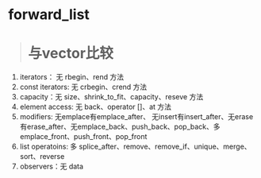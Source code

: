 # forward_list

># 与vector比较
1. iterators： 无 rbegin、rend 方法
2. const iterators: 无 crbegin、crend 方法
3. capacity：无 size、shrink_to_fit、capacity、reseve 方法
4. element access: 无 back、operator []、at 方法
5. modifiers: 无emplace有emplace_after、 无insert有insert_after、无erase有erase_after、无emplace_back、push_back、pop_back、多 emplace_front、push_front、pop_front
6. list operatoins: 多 splice_after、remove、remove_if、unique、merge、sort、reverse
7. observers：无 data